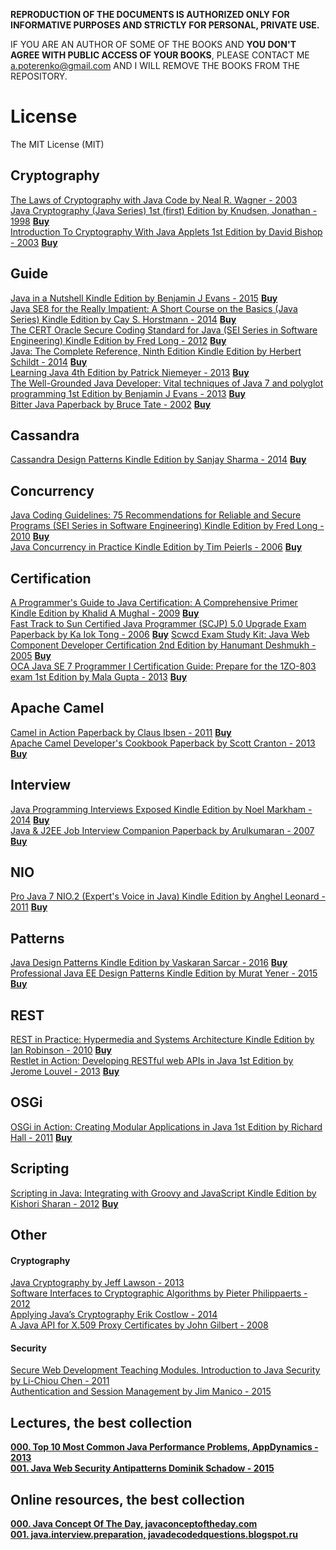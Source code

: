 **REPRODUCTION OF THE DOCUMENTS IS AUTHORIZED ONLY FOR INFORMATIVE PURPOSES AND STRICTLY FOR PERSONAL, PRIVATE USE.**  

IF YOU ARE AN AUTHOR OF SOME OF THE BOOKS AND **YOU DON'T AGREE WITH PUBLIC ACCESS OF YOUR BOOKS**, PLEASE CONTACT ME <a.poterenko@gmail.com> AND I WILL REMOVE THE BOOKS FROM THE REPOSITORY.  

# License

The MIT License (MIT)

## Cryptography

[The Laws of Cryptography with Java Code by Neal R. Wagner - 2003](%5BThe%20Laws%20of%20Cryptography%20with%20Java%20Code%20by%20Neal%20R.%20Wagner%20-%202003%5D.pdf)  
[Java Cryptography (Java Series) 1st (first) Edition by Knudsen, Jonathan - 1998](%5BJava%20Cryptography%20by%20Jonathan%20B.%20Knudsen%2C%20First%20Edition%20-%201998%5D.pdf)  [**Buy**](http://www.amazon.com/Java-Cryptography-first-Knudsen-Jonathan/dp/B00BUFLMR4/ref=sr_1_1?s=books&ie=UTF8&qid=1462742695&sr=1-1&keywords=Java+Cryptography+by+Jonathan+B.+Knudsen%2C+First+Edition)  
[Introduction To Cryptography With Java Applets 1st Edition by David Bishop - 2003](%5BIntroduction%20To%20Cryptography%20With%20Java%20Applets%201st%20Edition%20by%20David%20Bishop%20-%202003%5D.pdf)  [**Buy**](http://www.amazon.com/Introduction-Cryptography-Applets-David-Bishop/dp/0763722073)  

## Guide

[Java in a Nutshell Kindle Edition by Benjamin J Evans - 2015](%5BJava%20in%20a%20Nutshell%20Kindle%20Edition%20by%20Benjamin%20J%20Evans%20-%202015%5D.pdf)  [**Buy**](https://www.amazon.com/Java-Nutshell-Benjamin-J-Evans-ebook/dp/B00OL0853O/ref=mt_kindle?_encoding=UTF8&me=)  
[Java SE8 for the Really Impatient: A Short Course on the Basics (Java Series) Kindle Edition by Cay S. Horstmann - 2014](%5BJava%20SE8%20for%20the%20Really%20Impatient%20A%20Short%20Course%20on%20the%20Basics%20(Java%20Series)%20Kindle%20Edition%20by%20Cay%20S.%20Horstmann%20-%202014%5D.pdf)  [**Buy**](https://www.amazon.com/Java-SE8-Really-Impatient-Course-ebook/dp/B00HSH2QT6/ref=mt_kindle?_encoding=UTF8&me=)  
[The CERT Oracle Secure Coding Standard for Java (SEI Series in Software Engineering) Kindle Edition by Fred Long - 2012](%5BThe%20CERT%20Oracle%20Secure%20Coding%20Standard%20for%20Java%20(SEI%20Series%20in%20Software%20Engineering)%20Kindle%20Edition%20by%20Fred%20Long%20-%202012%5D.pdf)  [**Buy**](https://www.amazon.com/Oracle-Secure-Standard-Software-Engineering-ebook/dp/B005LVNX5W/ref=mt_kindle?_encoding=UTF8&me=)  
[Java: The Complete Reference, Ninth Edition Kindle Edition by Herbert Schildt - 2014](%5BJava%20The%20Complete%20Reference%2C%20Ninth%20Edition%20Kindle%20Edition%20by%20Herbert%20Schildt%20-%202014%5D.pdf)  [**Buy**](https://www.amazon.com/Java-Complete-Reference-Herbert-Schildt-ebook/dp/B00HSO0X6C/ref=mt_kindle?_encoding=UTF8&me=)  
[Learning Java 4th Edition by Patrick Niemeyer - 2013](%5BLearning%20Java%204th%20Edition%20by%20Patrick%20Niemeyer%20-%202013%5D.pdf)  [**Buy**](https://www.amazon.com/Learning-Java-Patrick-Niemeyer/dp/1449319246/ref=mt_paperback?_encoding=UTF8&me=)  
[The Well-Grounded Java Developer: Vital techniques of Java 7 and polyglot programming 1st Edition by Benjamin J Evans - 2013](%5BThe%20Well-Grounded%20Java%20Developer%20Vital%20techniques%20of%20Java%207%20and%20polyglot%20programming%201st%20Edition%20by%20Benjamin%20J%20Evans%20-%202013%5D.pdf)  [**Buy**](https://www.amazon.com/Well-Grounded-Java-Developer-techniques-programming/dp/1617290068/ref=sr_1_1?s=books&ie=UTF8&qid=1474743088&sr=1-1&keywords=The+Well-Grounded+Java+Developer+www.it-)   
[Bitter Java Paperback by Bruce Tate - 2002](%5BBitter%20Java%20Paperback%20by%20Bruce%20Tate%20-%202002%5D.pdf)  [**Buy**](https://www.amazon.com/Bitter-Java-Bruce-Tate/dp/193011043X/ref=sr_1_1?s=books&ie=UTF8&qid=1474744350&sr=1-1&keywords=Bitter+Java)  

## Cassandra

[Cassandra Design Patterns Kindle Edition by Sanjay Sharma - 2014](%5BCassandra%20Design%20Patterns%20Kindle%20Edition%20by%20Sanjay%20Sharma%20-%202014%5D.pdf)  [**Buy**](https://www.amazon.com/Cassandra-Design-Patterns-Sanjay-Sharma-ebook/dp/B00I2ORN2E/ref=sr_1_2?s=digital-text&ie=UTF8&qid=1469871927&sr=1-2&keywords=Cassandra+Design+Patterns#nav-subnav)  

## Concurrency

[Java Coding Guidelines: 75 Recommendations for Reliable and Secure Programs (SEI Series in Software Engineering) Kindle Edition by Fred Long - 2010](%5BJava%20Coding%20Guidelines%2075%20Recommendations%20for%20Reliable%20and%20Secure%20Programs%20(SEI%20Series%20in%20Software%20Engineering)%20Kindle%20Edition%20by%20Fred%20Long%20-%202010%5D.pdf)  [**Buy**](https://www.amazon.com/Java-Coding-Guidelines-Recommendations-Engineering-ebook/dp/B00EQ8D31A/ref=mt_kindle?_encoding=UTF8&me=)  
[Java Concurrency in Practice Kindle Edition by Tim Peierls - 2006](%5BJava%20Concurrency%20in%20Practice%20Kindle%20Edition%20by%20Tim%20Peierls%20-%202006%5D.pdf)  [**Buy**](https://www.amazon.com/Java-Concurrency-Practice-Tim-Peierls-ebook/dp/B004V9OA84/ref=mt_kindle?_encoding=UTF8&me=)  

## Certification

[A Programmer's Guide to Java Certification: A Comprehensive Primer Kindle Edition by Khalid A Mughal - 2009](%5BA%20Programmer's%20Guide%20to%20Java%20Certification%20A%20Comprehensive%20Primer%20Kindle%20Edition%20by%20Khalid%20A%20Mughal%20-%202009%5D.pdf)  [**Buy**](https://www.amazon.com/Programmers-Guide-Java-Certification-Comprehensive-ebook/dp/B001QL5N4A/ref=mt_kindle?_encoding=UTF8&me=)  
[Fast Track to Sun Certified Java Programmer (SCJP) 5.0 Upgrade Exam Paperback by Ka Iok Tong - 2006](%5BFast%20Track%20to%20Sun%20Certified%20Java%20Programmer%20(SCJP)%205.0%20Upgrade%20Exam%20Paperback%20by%20Ka%20Iok%20Tong%20-%202006%5D.pdf)  [**Buy**](https://www.amazon.com/Fast-Track-Certified-Programmer-Upgrade/dp/143030393X/ref=sr_1_1?s=digital-text&ie=UTF8&qid=1474742989&sr=8-1&keywords=Fast+Track+to+Sun+Certified+Java) 
[Scwcd Exam Study Kit: Java Web Component Developer Certification 2nd Edition by Hanumant Deshmukh - 2005](%5BScwcd%20Exam%20Study%20Kit%20Java%20Web%20Component%20Developer%20Certification%202nd%20Edition%20by%20Hanumant%20Deshmukh%20-%202005%5D.pdf)  [**Buy**](https://www.amazon.com/Scwcd-Exam-Study-Kit-Certification/dp/1932394389/ref=dp_ob_title_bk)  
[OCA Java SE 7 Programmer I Certification Guide: Prepare for the 1ZO-803 exam 1st Edition by Mala Gupta - 2013](%5BOCA%20Java%20SE%207%20Programmer%20I%20Certification%20Guide%20Prepare%20for%20the%201ZO-803%20exam%201st%20Edition%20by%20Mala%20Gupta%20-%202013%5D.pdf)  [**Buy**](https://www.amazon.com/OCA-Java-Programmer-Certification-Guide/dp/1617291048/ref=sr_1_1?s=books&ie=UTF8&qid=1474744398&sr=1-1&keywords=OCA+Java+SE+7+Programmer+I+Certification+Guide)  

## Apache Camel

[Camel in Action Paperback by Claus Ibsen - 2011](%5BCamel%20in%20Action%20Paperback%20by%20Claus%20Ibsen%20-%202011%5D.pdf)  [**Buy**](https://www.amazon.com/Camel-Action-Claus-Ibsen/dp/1935182366/ref=sr_1_cc_1?s=aps&ie=UTF8&qid=1474712056&sr=1-1-catcorr&keywords=Camel+in+Action)  
[Apache Camel Developer's Cookbook Paperback by Scott Cranton - 2013](%5BApache%20Camel%20Developer's%20Cookbook%20Paperback%20by%20Scott%20Cranton%20-%202013%5D.pdf)  [**Buy**](https://www.amazon.com/Developers-Cookbook-Integration-Accessible-Recipes/dp/1782170308/ref=sr_1_1?s=books&ie=UTF8&qid=1474712116&sr=1-1&keywords=Apache+Camel+Developer%27s+Cookbook)  

## Interview 

[Java Programming Interviews Exposed Kindle Edition by Noel Markham - 2014](%5BJava%20Programming%20Interviews%20Exposed%20Kindle%20Edition%20by%20Noel%20Markham%20-%202014%5D.pdf)  [**Buy**](https://www.amazon.com/Java-Programming-Interviews-Exposed-Markham-ebook/dp/B00IA4BHN2/ref=mt_kindle?_encoding=UTF8&me=#nav-subnav)  
[Java & J2EE Job Interview Companion Paperback by Arulkumaran - 2007](%5BJava%20%26%20J2EE%20Job%20Interview%20Companion%20Paperback%20by%20Arulkumaran%20-%202007%5D.pdf)  [**Buy**](https://www.amazon.com/Java-J2EE-Job-Interview-Companion/dp/B001T73U8M/ref=sr_1_2?s=digital-text&ie=UTF8&qid=1474709469&sr=8-2&keywords=Java+J2EE+Job+Interview+Companion)  

## NIO

[Pro Java 7 NIO.2 (Expert's Voice in Java) Kindle Edition by Anghel Leonard - 2011](%5BPro%20Java%207%20NIO.2%20(Expert's%20Voice%20in%20Java)%20Kindle%20Edition%20by%20Anghel%20Leonard%20-%202011%5D.pdf)  [**Buy**](https://www.amazon.com/Pro-Java-NIO-2-Experts-Voice-ebook/dp/B006JPPN0W/ref=mt_kindle?_encoding=UTF8&me=)  

## Patterns

[Java Design Patterns Kindle Edition by Vaskaran Sarcar - 2016](%5BJava%20Design%20Patterns%20Kindle%20Edition%20by%20Vaskaran%20Sarcar%20-%202016%5D.pdf)  [**Buy**](https://www.amazon.com/Java-Design-Patterns-Vaskaran-Sarcar-ebook/dp/B01CZY16VU/ref=sr_1_1?s=digital-text&ie=UTF8&qid=1469871978&sr=1-1&keywords=Java+Design+Patterns#nav-subnav)  
[Professional Java EE Design Patterns Kindle Edition by Murat Yener - 2015](%5BProfessional%20Java%20EE%20Design%20Patterns%20Kindle%20Edition%20by%20Murat%20Yener%20-%202015%5D.pdf)  [**Buy**](https://www.amazon.com/Professional-Java-EE-Design-Patterns-ebook/dp/B00R7S6AFC/ref=mt_kindle?_encoding=UTF8&me=)  

## REST

[REST in Practice: Hypermedia and Systems Architecture Kindle Edition by Ian Robinson - 2010](%5BREST%20in%20Practice%20Hypermedia%20and%20Systems%20Architecture%20Kindle%20Edition%20by%20Ian%20Robinson%20-%202010%5D.pdf)  [**Buy**](https://www.amazon.com/REST-Practice-Hypermedia-Systems-Architecture-ebook/dp/B0046RERXY/ref=mt_kindle?_encoding=UTF8&me=#nav-subnav)  
[Restlet in Action: Developing RESTful web APIs in Java 1st Edition by Jerome Louvel - 2013](%5BRestlet%20in%20Action%20Developing%20RESTful%20web%20APIs%20in%20Java%201st%20Edition%20by%20Jerome%20Louvel%20-%202013%5D.pdf)  [**Buy**](https://www.amazon.com/Restlet-Action-Developing-RESTful-APIs/dp/193518234X/ref=sr_1_1?ie=UTF8&qid=1474710303&sr=8-1&keywords=Restlet+in+Action)  

## OSGi

[OSGi in Action: Creating Modular Applications in Java 1st Edition by Richard Hall - 2011](%5BOSGi%20in%20Action%20Creating%20Modular%20Applications%20in%20Java%201st%20Edition%20by%20Richard%20Hall%20-%202011%5D.pdf)  [**Buy**](https://www.amazon.com/OSGi-Action-Creating-Modular-Applications/dp/1933988916/ref=sr_1_1?s=digital-text&ie=UTF8&qid=1474711891&sr=8-1&keywords=OSGi+in+Action)  

## Scripting

[Scripting in Java: Integrating with Groovy and JavaScript Kindle Edition by Kishori Sharan - 2012](%5BScripting%20in%20Java%20Integrating%20with%20Groovy%20and%20JavaScript%20Kindle%20Edition%20by%20Kishori%20Sharan%20-%202012%5D.pdf)  [**Buy**](https://www.amazon.com/Scripting-Java-Integrating-Groovy-JavaScript-ebook/dp/B00OLET42G/ref=mt_kindle?_encoding=UTF8&me=)  

## Other

#### Cryptography
[Java Cryptography by Jeff Lawson - 2013](%5BJava%20Cryptography%20by%20Jeff%20Lawson%20-%202013%5D.pdf)  
[Software Interfaces to Cryptographic Algorithms by Pieter Philippaerts - 2012](%5BSoftware%20Interfaces%20to%20Cryptographic%20Algorithms%20by%20Pieter%20Philippaerts%20-%202012%5D.pdf)  
[Applying Java’s Cryptography Erik Costlow - 2014](%5BApplying%20Java's%20Cryptography%20Erik%20Costlow%20-%202014%5D.pdf)  
[A Java API for X.509 Proxy Certificates by John Gilbert - 2008](%5BA%20Java%20API%20for%20X.509%20Proxy%20Certificates%20by%20John%20Gilbert%20-%202008%5D.pdf)  

#### Security
[Secure Web Development Teaching Modules. Introduction to Java Security by Li-Chiou Chen - 2011](%5BSecure%20Web%20Development%20Teaching%20Modules.%20Introduction%20to%20Java%20Security%20by%20Li-Chiou%20Chen%20-%202011%5D.pdf)  
[Authentication and Session Management by Jim Manico - 2015](%5BAuthentication%20and%20Session%20Management%20by%20Jim%20Manico%20-%202015%5D.pdf)  

## Lectures, the best collection

[**000. Top 10 Most Common Java Performance Problems, AppDynamics - 2013**](%5BAPP_DYNAMICS%5D%5BTop%2010%20Most%20Common%20Java%20Performance%20Problems%20-%202013%5D.pdf)  
[**001. Java Web Security Antipatterns Dominik Schadow - 2015**](%5BJava%20Web%20Security%20Antipatterns%20Dominik%20Schadow%20-%202015%5D.pdf)  

## Online resources, the best collection

[**000. Java Concept Of The Day, javaconceptoftheday.com**](http://javaconceptoftheday.com)  
[**001. java.interview.preparation, javadecodedquestions.blogspot.ru**](http://javadecodedquestions.blogspot.ru)  